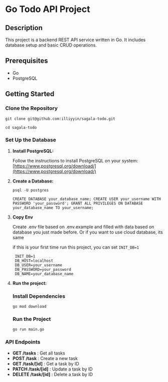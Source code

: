 
# Go Todo API Project

## Description

This project is a backend REST API service written in Go. It includes database setup and basic CRUD operations.

## Prerequisites

-   Go
-   PostgreSQL

## Getting Started

### Clone the Repository

`git clone git@github.com:illiyyin/sagala-todo.git`

`cd sagala-todo` 

### Set Up the Database

1.  **Install PostgreSQL:**
    
    Follow the instructions to install PostgreSQL on your system: [https://www.postgresql.org/download/](https://www.postgresql.org/download/)
    
2.  **Create a Database:**
    
    `psql -U postgres` 
    
    `CREATE DATABASE your_database_name;
    CREATE USER your_username WITH PASSWORD 'your_password';
    GRANT ALL PRIVILEGES ON DATABASE your_database_name TO your_username;` 

3. **Copy Env**

    
    
    Create .env file based on .env.example and filled with data based on database you just made before. Or if you want to use cloud database, its same

   if this is your first time run this project, you can set `INIT_DB=1`

   
    	INIT_DB=1
    	DB_HOST=localhost
    	DB_USER=your_username
    	DB_PASSWORD=your_password
    	DB_NAME=your_database_name
	
    
5.  **Run the project:**
    
	### Install Dependencies
	`go mod download` 

	### Run the Project
	`go run main.go` 

### API Endpoints

-   **GET /tasks**				: Get all tasks
-   **POST /task**				: Create a new task
-   **GET /task/[id]**		: Get a task by ID
-   **PATCH /task/[id]**	: Update a task by ID
-   **DELETE /task/[id]**	: Delete a task by ID

